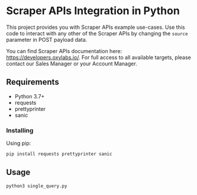 # Scraper APIs Integration in Python

This project provides you with Scraper APIs example use-cases. Use this code to 
interact with any other of the Scraper APIs by changing the `source` parameter 
in POST payload data.

You can find Scraper APIs documentation here: https://developers.oxylabs.io/.
For full access to all available targets, please contact our Sales Manager or 
your Account Manager.

## Requirements

- Python 3.7+
- requests
- prettyprinter
- sanic

### Installing
Using pip:

```bash
pip install requests prettyprinter sanic
```

## Usage

```bash
python3 single_query.py
```
